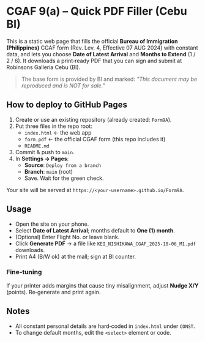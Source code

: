 # CGAF 9(a) – Quick PDF Filler (Cebu BI)

This is a static web page that fills the official **Bureau of Immigration (Philippines)** CGAF form (Rev. Lev. 4, Effective 07 AUG 2024) with constant data, and lets you choose **Date of Latest Arrival** and **Months to Extend** (1 / 2 / 6). It downloads a print‑ready PDF that you can sign and submit at Robinsons Galleria Cebu (BI).

> The base form is provided by BI and marked: *"This document may be reproduced and is NOT for sale."*

## How to deploy to GitHub Pages

1. Create or use an existing repository (already created: `Form9A`).
2. Put three files in the repo root:
   - `index.html`  ← the web app
   - `form.pdf`    ← the official CGAF form (this repo includes it)
   - `README.md`
3. Commit & push to `main`.
4. In **Settings → Pages**:
   - **Source**: `Deploy from a branch`
   - **Branch**: `main` (root)
   - Save. Wait for the green check.

Your site will be served at `https://<your-username>.github.io/Form9A`.

## Usage
- Open the site on your phone.
- Select **Date of Latest Arrival**; months default to **One (1) month**.
- (Optional) Enter Flight No. or leave blank.
- Click **Generate PDF** → a file like `KEI_NISHIKAWA_CGAF_2025-10-06_M1.pdf` downloads.
- Print A4 (B/W ok) at the mall; sign at BI counter.

### Fine‑tuning
If your printer adds margins that cause tiny misalignment, adjust **Nudge X/Y** (points). Re‑generate and print again.

## Notes
- All constant personal details are hard‑coded in `index.html` under `CONST`.
- To change default months, edit the `<select>` element or code.
